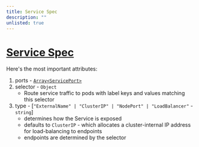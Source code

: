 ```yaml
---
title: Service Spec
description: ""
unlisted: true
---
```


# [Service Spec](https://kubernetes.io/docs/reference/generated/kubernetes-api/v1.30/#servicespec-v1-core)

Here's the most important attributes:

1. ports - [`Array<ServicePort>`](./service-port.md)
1. selector - `Object`
    - Route service traffic to pods with label keys and values matching this selector
1. type - [`"ExternalName" | "ClusterIP" | "NodePort" | "LoadBalancer"` - `string`]
    - determines how the Service is exposed
    - defaults to `ClusterIP` - which allocates a cluster-internal IP address for load-balancing to endpoints
    - endpoints are determined by the selector
